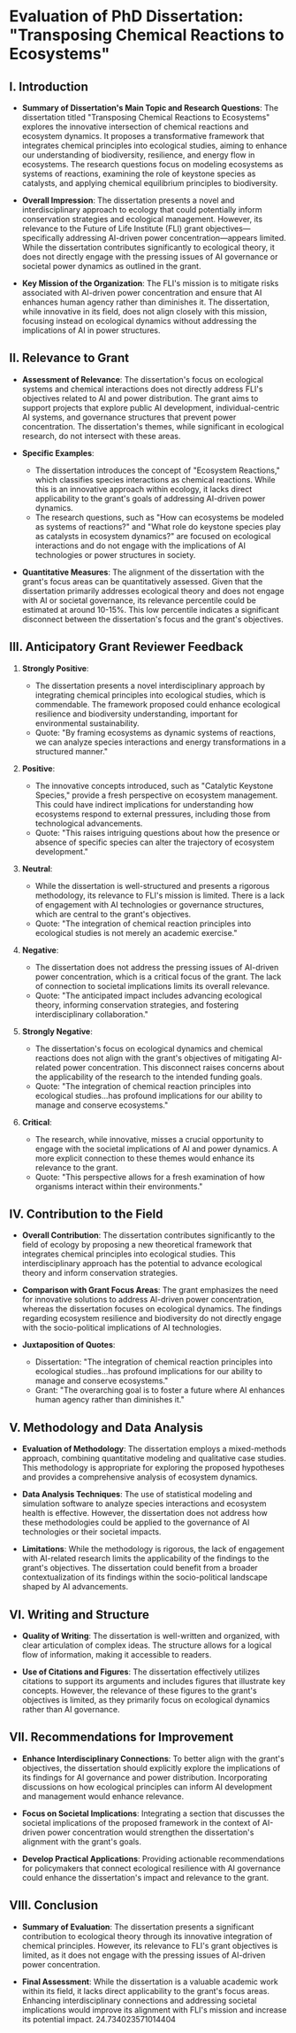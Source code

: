 # Evaluation of PhD Dissertation: "Transposing Chemical Reactions to Ecosystems"

## I. Introduction

- **Summary of Dissertation's Main Topic and Research Questions**:
  The dissertation titled "Transposing Chemical Reactions to Ecosystems" explores the innovative intersection of chemical reactions and ecosystem dynamics. It proposes a transformative framework that integrates chemical principles into ecological studies, aiming to enhance our understanding of biodiversity, resilience, and energy flow in ecosystems. The research questions focus on modeling ecosystems as systems of reactions, examining the role of keystone species as catalysts, and applying chemical equilibrium principles to biodiversity.

- **Overall Impression**:
  The dissertation presents a novel and interdisciplinary approach to ecology that could potentially inform conservation strategies and ecological management. However, its relevance to the Future of Life Institute (FLI) grant objectives—specifically addressing AI-driven power concentration—appears limited. While the dissertation contributes significantly to ecological theory, it does not directly engage with the pressing issues of AI governance or societal power dynamics as outlined in the grant.

- **Key Mission of the Organization**:
  The FLI's mission is to mitigate risks associated with AI-driven power concentration and ensure that AI enhances human agency rather than diminishes it. The dissertation, while innovative in its field, does not align closely with this mission, focusing instead on ecological dynamics without addressing the implications of AI in power structures.

## II. Relevance to Grant

- **Assessment of Relevance**:
  The dissertation's focus on ecological systems and chemical interactions does not directly address FLI's objectives related to AI and power distribution. The grant aims to support projects that explore public AI development, individual-centric AI systems, and governance structures that prevent power concentration. The dissertation's themes, while significant in ecological research, do not intersect with these areas.

- **Specific Examples**:
  - The dissertation introduces the concept of "Ecosystem Reactions," which classifies species interactions as chemical reactions. While this is an innovative approach within ecology, it lacks direct applicability to the grant's goals of addressing AI-driven power dynamics.
  - The research questions, such as "How can ecosystems be modeled as systems of reactions?" and "What role do keystone species play as catalysts in ecosystem dynamics?" are focused on ecological interactions and do not engage with the implications of AI technologies or power structures in society.

- **Quantitative Measures**:
  The alignment of the dissertation with the grant's focus areas can be quantitatively assessed. Given that the dissertation primarily addresses ecological theory and does not engage with AI or societal governance, its relevance percentile could be estimated at around 10-15%. This low percentile indicates a significant disconnect between the dissertation's focus and the grant's objectives.

## III. Anticipatory Grant Reviewer Feedback

1. **Strongly Positive**:
   - The dissertation presents a novel interdisciplinary approach by integrating chemical principles into ecological studies, which is commendable. The framework proposed could enhance ecological resilience and biodiversity understanding, important for environmental sustainability.
   - Quote: "By framing ecosystems as dynamic systems of reactions, we can analyze species interactions and energy transformations in a structured manner."

2. **Positive**:
   - The innovative concepts introduced, such as "Catalytic Keystone Species," provide a fresh perspective on ecosystem management. This could have indirect implications for understanding how ecosystems respond to external pressures, including those from technological advancements.
   - Quote: "This raises intriguing questions about how the presence or absence of specific species can alter the trajectory of ecosystem development."

3. **Neutral**:
   - While the dissertation is well-structured and presents a rigorous methodology, its relevance to FLI's mission is limited. There is a lack of engagement with AI technologies or governance structures, which are central to the grant's objectives.
   - Quote: "The integration of chemical reaction principles into ecological studies is not merely an academic exercise."

4. **Negative**:
   - The dissertation does not address the pressing issues of AI-driven power concentration, which is a critical focus of the grant. The lack of connection to societal implications limits its overall relevance.
   - Quote: "The anticipated impact includes advancing ecological theory, informing conservation strategies, and fostering interdisciplinary collaboration."

5. **Strongly Negative**:
   - The dissertation's focus on ecological dynamics and chemical reactions does not align with the grant's objectives of mitigating AI-related power concentration. This disconnect raises concerns about the applicability of the research to the intended funding goals.
   - Quote: "The integration of chemical reaction principles into ecological studies...has profound implications for our ability to manage and conserve ecosystems."

6. **Critical**:
   - The research, while innovative, misses a crucial opportunity to engage with the societal implications of AI and power dynamics. A more explicit connection to these themes would enhance its relevance to the grant.
   - Quote: "This perspective allows for a fresh examination of how organisms interact within their environments."

## IV. Contribution to the Field

- **Overall Contribution**:
  The dissertation contributes significantly to the field of ecology by proposing a new theoretical framework that integrates chemical principles into ecological studies. This interdisciplinary approach has the potential to advance ecological theory and inform conservation strategies.

- **Comparison with Grant Focus Areas**:
  The grant emphasizes the need for innovative solutions to address AI-driven power concentration, whereas the dissertation focuses on ecological dynamics. The findings regarding ecosystem resilience and biodiversity do not directly engage with the socio-political implications of AI technologies.

- **Juxtaposition of Quotes**:
  - Dissertation: "The integration of chemical reaction principles into ecological studies...has profound implications for our ability to manage and conserve ecosystems."
  - Grant: "The overarching goal is to foster a future where AI enhances human agency rather than diminishes it."

## V. Methodology and Data Analysis

- **Evaluation of Methodology**:
  The dissertation employs a mixed-methods approach, combining quantitative modeling and qualitative case studies. This methodology is appropriate for exploring the proposed hypotheses and provides a comprehensive analysis of ecosystem dynamics.

- **Data Analysis Techniques**:
  The use of statistical modeling and simulation software to analyze species interactions and ecosystem health is effective. However, the dissertation does not address how these methodologies could be applied to the governance of AI technologies or their societal impacts.

- **Limitations**:
  While the methodology is rigorous, the lack of engagement with AI-related research limits the applicability of the findings to the grant's objectives. The dissertation could benefit from a broader contextualization of its findings within the socio-political landscape shaped by AI advancements.

## VI. Writing and Structure

- **Quality of Writing**:
  The dissertation is well-written and organized, with clear articulation of complex ideas. The structure allows for a logical flow of information, making it accessible to readers.

- **Use of Citations and Figures**:
  The dissertation effectively utilizes citations to support its arguments and includes figures that illustrate key concepts. However, the relevance of these figures to the grant's objectives is limited, as they primarily focus on ecological dynamics rather than AI governance.

## VII. Recommendations for Improvement

- **Enhance Interdisciplinary Connections**:
  To better align with the grant's objectives, the dissertation should explicitly explore the implications of its findings for AI governance and power distribution. Incorporating discussions on how ecological principles can inform AI development and management would enhance relevance.

- **Focus on Societal Implications**:
  Integrating a section that discusses the societal implications of the proposed framework in the context of AI-driven power concentration would strengthen the dissertation's alignment with the grant's goals.

- **Develop Practical Applications**:
  Providing actionable recommendations for policymakers that connect ecological resilience with AI governance could enhance the dissertation's impact and relevance to the grant.

## VIII. Conclusion

- **Summary of Evaluation**:
  The dissertation presents a significant contribution to ecological theory through its innovative integration of chemical principles. However, its relevance to FLI's grant objectives is limited, as it does not engage with the pressing issues of AI-driven power concentration.

- **Final Assessment**:
  While the dissertation is a valuable academic work within its field, it lacks direct applicability to the grant's focus areas. Enhancing interdisciplinary connections and addressing societal implications would improve its alignment with FLI's mission and increase its potential impact. 24.734023571014404